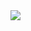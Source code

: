 <!-- <a href="https://99jamsil.github.io/">
  <img src="https://user-images.githubusercontent.com/126365187/232638763-ddb9afb9-991a-4396-9f8a-505cc915cf30.png">
</a>
 -->



<a href="https://DataDining.github.io/">
  <img src="https://user-images.githubusercontent.com/126365187/235071832-95fe1afc-6851-4097-9c58-7c188c8fdccc.png">
</a>


<!-- <a href="https://99jamsil.github.io/">
  <img src="https://user-images.githubusercontent.com/126365187/233309653-dad8e62b-bff2-462e-8195-dff43fb2bc2e.png">
</a> -->
